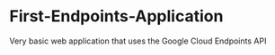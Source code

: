 First-Endpoints-Application
===========================

Very basic web application that uses the Google Cloud Endpoints API

